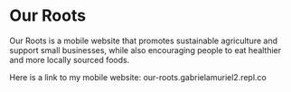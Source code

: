 # Our Roots
Our Roots is a mobile website that promotes sustainable agriculture and support small businesses, while also encouraging people to eat healthier and more locally sourced foods.

Here is a link to my mobile website:
our-roots.gabrielamuriel2.repl.co
